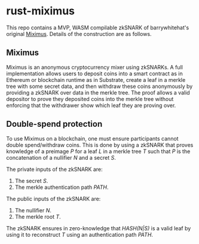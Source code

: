 # rust-miximus

This repo contains a MVP, WASM compilable zkSNARK of barrywhitehat's original [Miximus](https://github.com/barryWhiteHat/miximus). Details of the construction are as follows.

## Miximus
Miximus is an anonymous cryptocurrency mixer using zkSNARKs. A full implementation allows users to deposit coins into a smart contract as in Ethereum or blockchain runtime as in Substrate, create a leaf in a merkle tree with some secret data, and then withdraw these coins anonymously by providing a zkSNARK over data in the merkle tree. The proof allows a valid depositor to prove they deposited coins into the merkle tree without enforcing that the withdrawer show which leaf they are proving over.

## Double-spend protection
To use Miximus on a blockchain, one must ensure participants cannot double spend/withdraw coins. This is done by using a zkSNARK that proves knowledge of a preimage _P_ for a leaf _L_ in a merkle tree _T_ such that _P_ is the concatenation of a nullifier _N_ and a secret _S_.

The private inputs of the zkSNARK are:
1. The secret _S_.
2. The merkle authentication path _PATH_.

The public inputs of the zkSNARK are:
1. The nullifier _N_.
2. The merkle root _T_.

The zkSNARK ensures in zero-knowledge that _HASH(N|S)_ is a valid leaf by using it to reconstruct _T_ using an authentication path _PATH_.